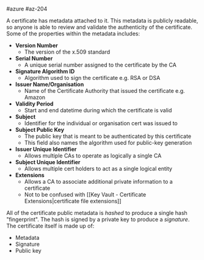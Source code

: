 #azure #az-204 

A certificate has metadata attached to it.
This metadata is publicly readable, so anyone is able to review and validate the authenticity of the certificate.
Some of the properties within the metadata includes:
- **Version Number**
	- The version of the x.509 standard
- **Serial Number**
	- A unique serial number assigned to the certificate by the CA
- **Signature Algorithm ID**
	- Algorithm used to sign the certificate e.g. RSA or DSA
- **Issuer Name/Organisation**
	- Name of the Certificate Authority that issued the certificate e.g. Amazon
- **Validity Period**
	- Start and end datetime during which the certificate is valid
- **Subject**
	- Identifier for the individual or organisation cert was issued to
- **Subject Public Key**
	- The public key that is meant to be authenticated by this certificate
	- This field also names the algorithm used for public-key generation
- **Issuer Unique Identifier**
	- Allows multiple CAs to operate as logically a single CA
- **Subject Unique Identifier**
	- Allows multiple cert holders to act as a single logical entity
- **Extensions**
	- Allows a CA to associate additional private information to a certificate
	- Not to be confused with [[Key Vault - Certificate Extensions|certificate file extensions]]

All of the certificate public metadata is *hashed* to produce a single hash "fingerprint".
The hash is signed by a private key to produce a *signature*.
The certificate itself is made up of:
- Metadata
- Signature
- Public key